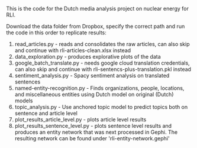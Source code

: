 This is the code for the Dutch media analysis project on nuclear energy for RLI.

Download the data folder from Dropbox, specify the correct path and run the code in this order to replicate results:
1) read_articles.py - reads and consolidates the raw articles, can also skip and continue with rli-articles-clean.xlsx instead
2) data_exploration.py - produces explorative plots of the data
3) google_batch_translate.py - needs google cloud translation credentials, can also skip and continue with rli-sentencs-plus-translation.pkl instead
4) sentiment_analysis.py - Spacy sentiment analysis on translated sentences
5) named-entity-recognition.py - Finds organizations, people, locations, and miscellaneous entities using Dutch model on original (Dutch) models
6) topic_analysis.py - Use anchored topic model to predict topics both on sentence and article level
7) plot_results_article_level.py - plots article level results
8) plot_results_sentence_level.py - plots sentence level results and produces an entity network that was next processed in Gephi. 
The resulting network can be found under 'rli-entity-network.gephi'

